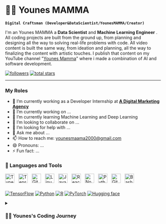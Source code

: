 # 🏄‍♂️ Younes MAMMA

**`Digital Craftsman (Developer&DataScientist/YounesMAMMA/Creator)`**

I'm an Younes MAMMA a **Data Scientist** and **Machine Learning Engineer** . All coding projects are built from the ground up, from planning and designing all the way to solving real-life problems with code. All video content is built the same way, from ideation and planning, all the way to finalizing the content with artistic touches. I publish that content on my YouTube channel "[Younes Mamma][youtube]" where i made a combination of AI and software development.

   <p align="left">
      <a href="https://github.com/ForrestKnight?tab=followers">
         <img alt="followers" title="Follow me on Github" src="https://custom-icon-badges.demolab.com/github/followers/Younes1337?color=236ad3&labelColor=1155ba&style=for-the-badge&logo=person-add&label=Follow&logoColor=white"/></a>
      <a href="https://github.com/ForrestKnight?tab=repositories&sort=stargazers">
         <img alt="total stars" title="Total stars on GitHub" src="https://custom-icon-badges.demolab.com/github/stars/Younes1337?color=55960c&style=for-the-badge&labelColor=488207&logo=star"/></a>
   </p>

---


### My Roles
- 🔭 I’m currently working as a Developer Internship at [**A Digital Marketing Agency**](https://yanecode.com/)
- 🔭 I’m currently working on ...
- 🌱 I’m currently learning Machine Learning and Deep Learning
- 👯 I’m looking to collaborate on ...
- 🤔 I’m looking for help with ...
- 💬 Ask me about ...
- 📫 How to reach me: younesmaama2000@gmail.com
- 😄 Pronouns: ...
- ⚡ Fun fact: ...


### 🧰 Languages and Tools
<img align="left" alt="TypeScript" width="30px" style="padding-right:10px;" src="https://cdn.jsdelivr.net/gh/devicons/devicon/icons/typescript/typescript-plain.svg" />
<img align="left" alt="TensorFlow" width="30px" style="padding-right:10px;" src="https://cdn.jsdelivr.net/gh/devicons/devicon/icons/tensorflow/tensorflow-original.svg" />
<img align="left" alt="Git" width="30px" style="padding-right:10px;" src="https://cdn.jsdelivr.net/gh/devicons/devicon/icons/git/git-original.svg" />
<img align="left" alt="Linux" width="30px" style="padding-right:10px;" src="https://cdn.jsdelivr.net/gh/devicons/devicon/icons/linux/linux-original.svg" />
<img align="left" alt="JavaScript" width="30px" style="padding-right:10px;" src="https://cdn.jsdelivr.net/gh/devicons/devicon/icons/javascript/javascript-plain.svg" />
<img align="left" alt="React" width="30px" style="padding-right:10px;" src="https://cdn.jsdelivr.net/gh/devicons/devicon/icons/react/react-original.svg" />
<img align="left" alt="NodeJS" width="30px" style="padding-right:10px;" src="https://cdn.jsdelivr.net/gh/devicons/devicon/icons/nodejs/nodejs-original.svg" />
<img align="left" alt="Python" width="30px" style="padding-right:10px;" src="https://cdn.jsdelivr.net/gh/devicons/devicon/icons/python/python-plain.svg" />
<img align="left" alt="GitHub" width="30px" style="padding-right:10px;" src="https://cdn.jsdelivr.net/gh/devicons/devicon/icons/github/github-original.svg" />
<img align="left" alt="Bash" width="30px" style="padding-right:10px;" src="https://cdn.jsdelivr.net/gh/devicons/devicon/icons/bash/bash-original.svg" />
<br />

#
[![TensorFlow](https://img.shields.io/static/v1?label=TensorFlow&message=2.x&color=blue&logo=TensorFlow&style=flat&logoColor=white)](https://www.tensorflow.org/)
[![Python](https://img.shields.io/static/v1?label=Python&message=3.7&color=blue&logo=python&style=flat&logoColor=white)](https://www.python.org/)
[![R](https://img.shields.io/static/v1?label=R&message=3.6&color=blue&logo=R&style=flat&logoColor=white)](https://www.r-project.org/)
[![PyTorch](https://img.shields.io/static/v1?label=PyTorch&message=1.x&color=red&logo=PyTorch&style=flat&logoColor=white)](https://pytorch.org/)
[![Hugging face](https://img.shields.io/static/v1?label=Hugging%20face&message=transformers&color=blue&logo=hugging-face-transformers&style=flat&logoColor=white)](https://huggingface.co/)


<details>
 <summary><h3>👨‍💻 Younes's Coding Journey</h3></summary>
   I started my coding journey as a naive computer science student with a passion to learn everything I could about this programming world - code, unix, linux, theory. And all the while, teaching myself iOS development with a dream to build my own app, but that soon got overshadowed by my desire to excel in Java. A desire that landed me a full-stack software engineering job upon graduation. However, I had another desire I had been pursuing throughout this time - YouTube content creation. I eventually ended up quitting my software engineering job to pursue YouTube full-time, and that has been my focus ever since. But there's something that's always bothered me about my journey - abandoning my dream of building my own app to pursue the safe route, a job. Now I've already taken the leap away from that safety net into this uncomfortable, unexplored world that it being a creator. And it worked out, but again, it became comfortable. It's easier to create a video than go out on a ledge and build my own product. I do have to eat, at the end of the day, but I think it's time. It's time to get uncomfortable again. I have a burning desire to get back on the horse, and fulfill that dream younger me had of building my own app, my own product. And in order to do that, I'll be implmementing a few measures to streamline my YouTube content to focus more time on fulfilling that dream - a dream that I'll be ready to tackle in 2023 due to the measure I'm putting in place now until the end of 2022. Don't wait up, because I'm coming.

[website]: https://younes-mamma.com
[youtube]: https://youtube.com/younesMamma
   
<!--
### Connect with me 🤝:
<a href="https://www.linkedin.com/in/thinam-tamang/"><img align="left" src="https://github.com/ThinamXx/ThinamXx/blob/master/images/linkedin.png" alt="ThinamXx | LinkedIn" width="21px"/></a>
<a href="https://www.instagram.com/thinamcodes__/"><img align="left" src="https://github.com/ThinamXx/ThinamXx/blob/master/images/instagram.png" alt="ThinamXx | Instagram" width="21px"/></a>
<a href="https://thinamxx.github.io/thinam.ai/"><img align="left" src="https://github.com/ThinamXx/ThinamXx/blob/master/images/medium.png" alt="ThinamXx | Medium" width="21px"/></a>
</br>
-->

   
   
   
   
   
   
   
   
   
   
   
